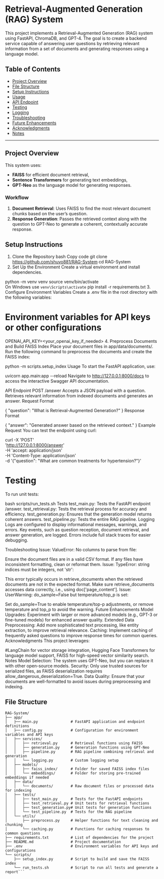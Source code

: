 # Retrieval-Augmented Generation (RAG) System

This project implements a Retrieval-Augmented Generation (RAG) system using FastAPI, ChromaDB, and GPT-4. The goal is to create a backend service capable of answering user questions by retrieving relevant information from a set of documents and generating responses using a language model.

## Table of Contents
- [Project Overview](#project-overview)
- [File Structure](#file-structure)
- [Setup Instructions](#setup-instructions)
- [Usage](#usage)
- [API Endpoint](#api-endpoint)
- [Testing](#testing)
- [Logging](#logging)
- [Troubleshooting](#troubleshooting)
- [Future Enhancements](#future-enhancements)
- [Acknowledgments](#acknowledgments)
- [Notes](#notes)

---

## Project Overview

This system uses:
- **FAISS** for efficient document retrieval,
- **Sentence Transformers** for generating text embeddings,
- **GPT-Neo** as the language model for generating responses.

### Workflow
1. **Document Retrieval**: Uses FAISS to find the most relevant document chunks based on the user’s question.
2. **Response Generation**: Passes the retrieved context along with the question to GPT-Neo to generate a coherent, contextually accurate response.


## Setup Instructions
1. Clone the Repository
bash
Copy code
git clone https://github.com/shuvo881/RAG-System
cd RAG-System
2. Set Up the Environment
Create a virtual environment and install dependencies.

python -m venv venv
source venv/bin/activate   
On Windows use `venv\Scripts\activate`
pip install -r requirements.txt
3. Configure Environment Variables
Create a .env file in the root directory with the following variables:


# Environment variables for API keys or other configurations
OPENAI_API_KEY=<your_openai_key_if_needed>
4. Preprocess Documents and Build FAISS Index
Place your document files in app/data/documents/. Run the following command to preprocess the documents and create the FAISS index:


python -m scripts.setup_index
Usage
To start the FastAPI application, use:


uvicorn app.main:app --reload
Navigate to http://127.0.0.1:8000/docs to access the interactive Swagger API documentation.

API Endpoint
POST /answer
Accepts a JSON payload with a question.
Retrieves relevant information from indexed documents and generates an answer.
Request Format

{
  "question": "What is Retrieval-Augmented Generation?"
}
Response Format

{
  "answer": "Generated answer based on the retrieved context."
}
Example Request
You can test the endpoint using curl:


curl -X 'POST' \
  'http://127.0.0.1:8000/answer' \
  -H 'accept: application/json' \
  -H 'Content-Type: application/json' \
  -d '{"question": "What are common treatments for hypertension?"}'
# Testing
To run unit tests:

bash scripts/run_tests.sh
Tests
test_main.py: Tests the FastAPI endpoint /answer.
test_retrieval.py: Tests the retrieval process for accuracy and efficiency.
test_generation.py: Ensures that the generation model returns coherent answers.
test_pipeline.py: Tests the entire RAG pipeline.
Logging
Logs are configured to display informational messages, warnings, and errors. Key events, such as question reception, document retrieval, and answer generation, are logged. Errors include full stack traces for easier debugging.

Troubleshooting
Issue: ValueError: No columns to parse from file:

Ensure the document files are in a valid CSV format. If any files have inconsistent formatting, clean or reformat them.
Issue: TypeError: string indices must be integers, not 'str':

This error typically occurs in retrieve_documents when the retrieved documents are not in the expected format. Make sure retrieve_documents accesses data correctly, i.e., using doc['page_content'].
Issue: UserWarning: do_sample=False but temperature/top_p is set:

Set do_sample=True to enable temperature/top-p adjustments, or remove temperature and top_p to avoid the warning.
Future Enhancements
Model Upgrades: Experiment with larger or more advanced models (e.g., GPT-3 or fine-tuned models) for enhanced answer quality.
Extended Data Preprocessing: Add more sophisticated text processing, like entity extraction, to improve retrieval relevance.
Caching: Implement caching of frequently asked questions to improve response times for common queries.
Acknowledgments
This project leverages:

#LangChain for vector storage integration,
Hugging Face Transformers for language model support,
FAISS for high-speed vector similarity search.
Notes
Model Selection: The system uses GPT-Neo, but you can replace it with other open-source models.
Security: Only use trusted sources for serialized files, as FAISS deserialization requires allow_dangerous_deserialization=True.
Data Quality: Ensure that your documents are well-formatted to avoid issues during preprocessing and indexing.


## File Structure

```plaintext
RAG-System/
├── app/
│   ├── main.py               # FastAPI application and endpoint definitions
│   ├── config.py             # Configuration for environment variables and API keys
│   ├── services/
│   │   ├── retrieval.py      # Retrieval functions using FAISS
│   │   ├── generation.py     # Generation functions using GPT-Neo
│   │   ├── pipeline.py       # RAG pipeline combining retrieval and generation
│   │   └── logging.py        # Custom logging setup
│   ├── models/
│   │   ├── faiss_index/      # Folder for saved FAISS index files
│   │   └── embeddings/       # Folder for storing pre-trained embeddings if needed
│   ├── data/
│   │   └── documents/        # Raw document files or processed data for indexing
│   ├── tests/
│   │   ├── test_main.py      # Tests for the FastAPI endpoints
│   │   ├── test_retrieval.py # Unit tests for retrieval functions
│   │   ├── test_generation.py# Unit tests for generation functions
│   │   └── test_pipeline.py  # Tests for the RAG pipeline
│   └── utils/
│       ├── preprocess.py     # Helper functions for text cleaning and chunking
│       └── caching.py        # Functions for caching responses to common questions
├── requirements.txt          # List of dependencies for the project
├── README.md                 # Project documentation
├── .env                      # Environment variables for API keys and configurations
└── scripts/
    ├── setup_index.py        # Script to build and save the FAISS index
    └── run_tests.sh          # Script to run all tests and generate a report```



